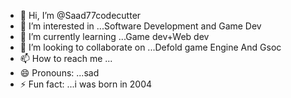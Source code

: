 - 👋 Hi, I’m @Saad77codecutter
- 👀 I’m interested in ...Software Development and Game Dev
- 🌱 I’m currently learning ...Game dev+Web dev
- 💞️ I’m looking to collaborate on ...Defold game Engine And Gsoc
- 📫 How to reach me ...
- 😄 Pronouns: ...sad
- ⚡ Fun fact: ...i was born in 2004

<!---
Saad77codecutter/Saad77codecutter is a ✨ special ✨ repository because its `README.md` (this file) appears on your GitHub profile.
You can click the Preview link to take a look at your changes.
--->
